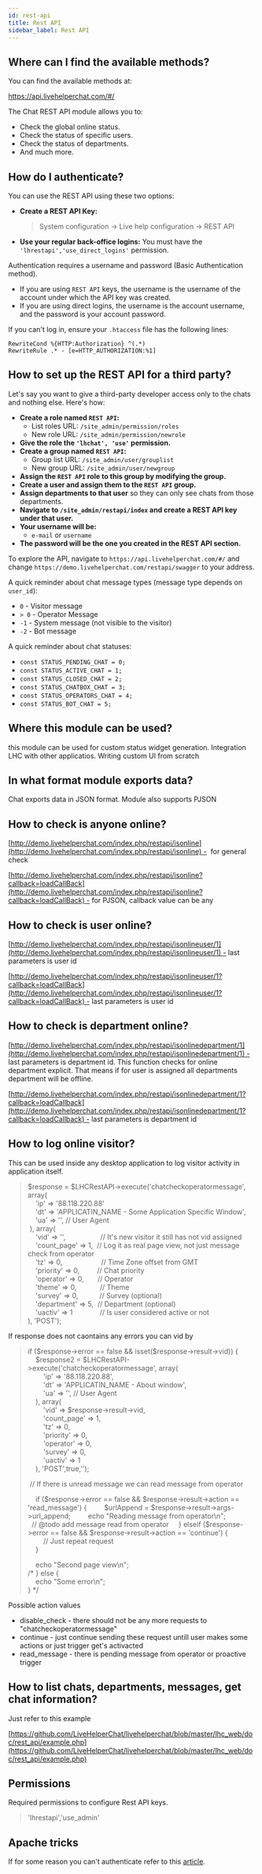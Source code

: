 ```yaml
---
id: rest-api
title: Rest API
sidebar_label: Rest API
---
```


## Where can I find the available methods?

You can find the available methods at:

https://api.livehelperchat.com/#/

The Chat REST API module allows you to:

*   Check the global online status.
*   Check the status of specific users.
*   Check the status of departments.
*   And much more.

## How do I authenticate?

You can use the REST API using these two options:

*   **Create a REST API Key:**

    > System configuration -> Live help configuration -> REST API
*   **Use your regular back-office logins:** You must have the `'lhrestapi','use_direct_logins'` permission.

Authentication requires a username and password (Basic Authentication method).

*   If you are using `REST API` keys, the username is the username of the account under which the API key was created.
*   If you are using direct logins, the username is the account username, and the password is your account password.

If you can't log in, ensure your `.htaccess` file has the following lines:

```apacheconf
RewriteCond %{HTTP:Authorization} ^(.*)
RewriteRule .* - [e=HTTP_AUTHORIZATION:%1]
```

## How to set up the REST API for a third party?

Let's say you want to give a third-party developer access only to the chats and nothing else. Here's how:

*   **Create a role named `REST API`:**
    *   List roles URL: `/site_admin/permission/roles`
    *   New role URL: `/site_admin/permission/newrole`
*   **Give the role the `'lhchat', 'use'` permission.**
*   **Create a group named `REST API`:**
    *   Group list URL: `/site_admin/user/grouplist`
    *   New group URL: `/site_admin/user/newgroup`
*   **Assign the `REST API` role to this group by modifying the group.**
*   **Create a user and assign them to the `REST API` group.**
*   **Assign departments to that user** so they can only see chats from those departments.
*   **Navigate to `/site_admin/restapi/index` and create a REST API key under that user.**
*   **Your username will be:**
    *   `e-mail` or `username`
*   **The password will be the one you created in the REST API section.**

To explore the API, navigate to `https://api.livehelperchat.com/#/` and change `https://demo.livehelperchat.com/restapi/swagger` to your address.

A quick reminder about chat message types (message type depends on `user_id`):

*   `0` - Visitor message
*   `> 0` - Operator Message
*   `-1` - System message (not visible to the visitor)
*   `-2` - Bot message

A quick reminder about chat statuses:

*   `const STATUS_PENDING_CHAT = 0;`
*   `const STATUS_ACTIVE_CHAT = 1;`
*   `const STATUS_CLOSED_CHAT = 2;`
*   `const STATUS_CHATBOX_CHAT = 3;`
*   `const STATUS_OPERATORS_CHAT = 4;`
*   `const STATUS_BOT_CHAT = 5;`

## Where this module can be used?

this module can be used for custom status widget generation. Integration LHC with other applicatios. Writing custom UI from scratch

## In what format module exports data?

Chat exports data in JSON format. Module also supports PJSON

## How to check is anyone online?

[http://demo.livehelperchat.com/index.php/restapi/isonline](http://demo.livehelperchat.com/index.php/restapi/isonline) -  for general check

[http://demo.livehelperchat.com/index.php/restapi/isonline?callback=loadCallBack](http://demo.livehelperchat.com/index.php/restapi/isonline?callback=loadCallBack) - for PJSON, callback value can be any

## How to check is user online?

[http://demo.livehelperchat.com/index.php/restapi/isonlineuser/1](http://demo.livehelperchat.com/index.php/restapi/isonlineuser/1) - last parameters is user id

[http://demo.livehelperchat.com/index.php/restapi/isonlineuser/1?callback=loadCallBack](http://demo.livehelperchat.com/index.php/restapi/isonlineuser/1?callback=loadCallBack) - last parameters is user id

## How to check is department online?

[http://demo.livehelperchat.com/index.php/restapi/isonlinedepartment/1](http://demo.livehelperchat.com/index.php/restapi/isonlinedepartment/1) - last parameters is department id. This function checks for online department explicit. That means if for user is assigned all departments department will be offline.

[http://demo.livehelperchat.com/index.php/restapi/isonlinedepartment/1?callback=loadCallback](http://demo.livehelperchat.com/index.php/restapi/isonlinedepartment/1?callback=loadCallback) - last parameters is department id

## How to log online visitor?

This can be used inside any desktop application to log visitor activity in application itself.

> $response = $LHCRestAPI->execute('chatcheckoperatormessage', array(  
>     'ip' => '88.118.220.88'  
>     'dt' => 'APPLICATIN_NAME - Some Application Specific Window',  
>     'ua' => '', // User Agent  
>  ), array(  
>     'vid' => '',                  // It's new visitor it still has not vid assigned  
>     'count_page' => 1,  // Log it as real page view, not just message check from operator  
>     'tz' => 0,                    // Time Zone offset from GMT  
>     'priority' => 0,         // Chat priority  
>     'operator' => 0,       // Operator  
>     'theme' => 0,            // Theme  
>     'survey' => 0,           // Survey (optional)  
>     'department' => 5,  // Department (optional)  
>     'uactiv' => 1              // Is user considered active or not  
> ), 'POST');

If response does not caontains any errors you can vid by

> if ($response->error == false && isset($response->result->vid)) {  
>     $response2 = $LHCRestAPI->execute('chatcheckoperatormessage', array(  
>         'ip' => '88.118.220.88',  
>         'dt' => 'APPLICATIN_NAME - About window',  
>         'ua' => '', // User Agent  
>     ), array(  
>         'vid' => $response->result->vid,  
>         'count_page' => 1,    
>         'tz' => 0,            
>         'priority' => 0,      
>         'operator' => 0,      
>         'survey' => 0,        
>         'uactiv' => 1         
>     ), 'POST',true,'');
> 
>  // If there is unread message we can read message from operator
> 
>     if ($response->error == false && $response->result->action == 'read_message') {  
>         $urlAppend = $response->result->args->url_append;  
>         echo "Reading message from operator\n";  
>           
>         // @todo add message read from operator  
>     } elseif ($response->error == false && $response->result->action == 'continue') {  
>         // Just repeat request  
>     }
> 
>     echo "Second page view\n";  
> /* } else {  
>     echo "Some error\n";      
> } */

Possible action values

*   disable_check - there should not be any more requests to "chatcheckoperatormessage"
*   continue - just continue sending these request untill user makes some actions or just trigger get's activacted
*   read_message - there is pending message from operator or proactive trigger

## How to list chats, departments, messages, get chat information?

Just refer to this example

[https://github.com/LiveHelperChat/livehelperchat/blob/master/lhc_web/doc/rest_api/example.php](https://github.com/LiveHelperChat/livehelperchat/blob/master/lhc_web/doc/rest_api/example.php)

## Permissions

Required permissions to configure Rest API keys.

> 'lhrestapi','use_admin'

## Apache tricks

If for some reason you can't authenticate refer to this [article](development/remove-index-php.md).
